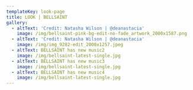 ```yaml
---
templateKey: look-page
title: LOOK | BELLSAINT
gallery:
  - altText: 'Credit: Natasha Wilson | @deanastacia'
    image: /img/bellsaint-pink-bg-edit-no-fade_artwork_2000x1587.png
  - altText: 'Credit: Natasha Wilson | @deanastacia'
    image: /img/img_9282-edit_2000x1257.jpeg
  - altText: BELLSAINT has new music2
    image: /img/bellsaint-latest-single.jpg
  - altText: BELLSAINT has new music3
    image: /img/bellsaint-latest-single.jpg
  - altText: BELLSAINT has new music4
    image: /img/bellsaint-latest-single.jpg
---
```


